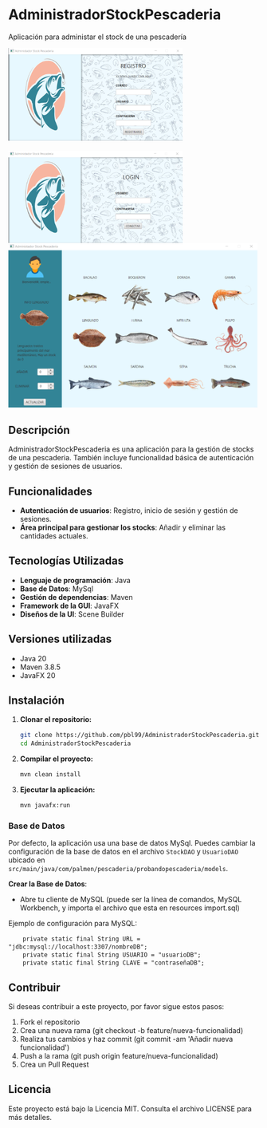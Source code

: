 # AdministradorStockPescaderia

Aplicación para administar el stock de una pescadería


<div style="display: flex; flex-wrap: wrap; gap: 20px;">
    <img src="src/main/resources/com/palmen/pescaderia/probandopescaderia/img/registro.png" alt="Imagen 1" style="width: 350px;">
    <img src="src/main/resources/com/palmen/pescaderia/probandopescaderia/img/login.png" alt="Imagen 2" style="width: 350px;">
</div>
  <img src="src/main/resources/com/palmen/pescaderia/probandopescaderia/img/main.png" alt="Imagen 3" style="width: 500px;">

## Descripción

AdministradorStockPescaderia es una aplicación para la gestión de stocks de una pescaderia. También incluye funcionalidad básica de autenticación y gestión de sesiones de usuarios.

## Funcionalidades

- **Autenticación de usuarios**: Registro, inicio de sesión y gestión de sesiones.
- **Área principal para gestionar los stocks**: Añadir y eliminar las cantidades actuales.

## Tecnologías Utilizadas

- **Lenguaje de programación**: Java
- **Base de Datos**: MySql
- **Gestión de dependencias**: Maven
- **Framework de la GUI**: JavaFX
- **Diseños de la UI**: Scene Builder

## Versiones utilizadas

- Java 20
- Maven 3.8.5
- JavaFX 20

## Instalación

1. **Clonar el repositorio:**
    ```bash
    git clone https://github.com/pbl99/AdministradorStockPescaderia.git
    cd AdministradorStockPescaderia
    ```

2. **Compilar el proyecto:**

    ```bash
    mvn clean install
    ```

3. **Ejecutar la aplicación:**

    ```bash
    mvn javafx:run
    ```
### Base de Datos

Por defecto, la aplicación usa una base de datos MySql. Puedes cambiar la configuración de la base de datos en el archivo `StockDAO` y `UsuarioDAO` ubicado en `src/main/java/com/palmen/pescaderia/probandopescaderia/models`.

**Crear la Base de Datos**:
   - Abre tu cliente de MySQL (puede ser la línea de comandos, MySQL Workbench, y importa el archivo que esta en resources import.sql)
     
Ejemplo de configuración para MySQL:

```properties
    private static final String URL = "jdbc:mysql://localhost:3307/nombreDB";
    private static final String USUARIO = "usuarioDB";
    private static final String CLAVE = "contraseñaDB";
```

## Contribuir
Si deseas contribuir a este proyecto, por favor sigue estos pasos:

1. Fork el repositorio
2. Crea una nueva rama (git checkout -b feature/nueva-funcionalidad)
3. Realiza tus cambios y haz commit (git commit -am 'Añadir nueva funcionalidad')
4. Push a la rama (git push origin feature/nueva-funcionalidad)
5. Crea un Pull Request
   
## Licencia
Este proyecto está bajo la Licencia MIT. Consulta el archivo LICENSE para más detalles.

